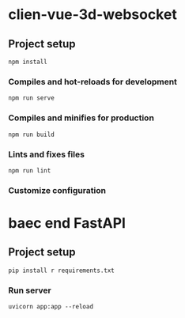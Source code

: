 # clien-vue-3d-websocket

## Project setup
```
npm install
```

### Compiles and hot-reloads for development
```
npm run serve
```

### Compiles and minifies for production
```
npm run build
```

### Lints and fixes files
```
npm run lint
```

### Customize configuration

# baec end FastAPI 

## Project setup

```
pip install r requirements.txt
```

### Run server

```
uvicorn app:app --reload
```

